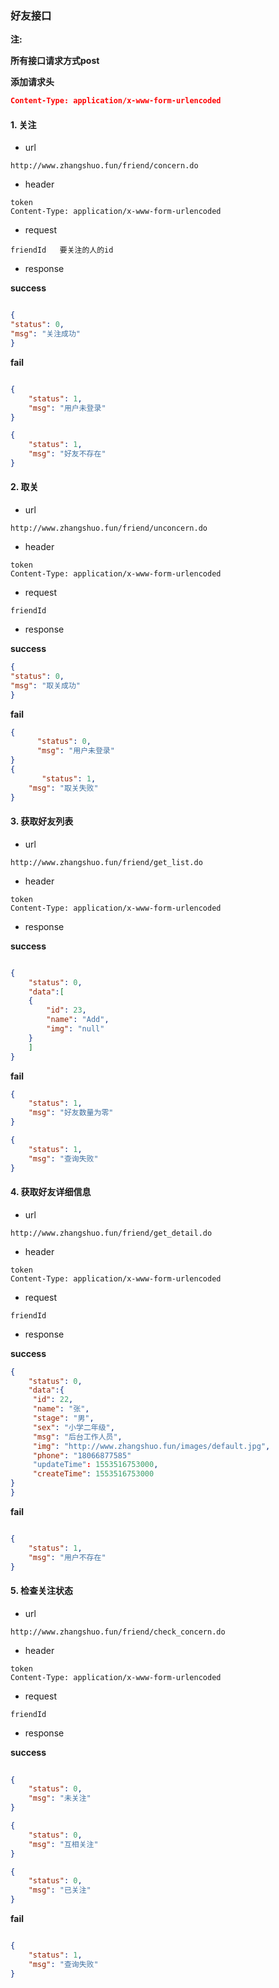 ### 好友接口

**注:** 

 **所有接口请求方式post**

**添加请求头**

```json
Content-Type: application/x-www-form-urlencoded
```
#### 1. 关注

- url 

```
http://www.zhangshuo.fun/friend/concern.do
```

- header 

```
token
Content-Type: application/x-www-form-urlencoded
```
- request

```
friendId   要关注的人的id
```

- response

**success**

```json

{
"status": 0,
"msg": "关注成功"
}
```
**fail**

```json

{
	"status": 1,
	"msg": "用户未登录"
}

{
	"status": 1,
	"msg": "好友不存在"
}

```
#### 2. 取关

- url 

```
http://www.zhangshuo.fun/friend/unconcern.do
```

- header 

```
token
Content-Type: application/x-www-form-urlencoded
```
- request

```
friendId
```

- response

**success**

```json
{
"status": 0,
"msg": "取关成功"
}
```

**fail**

```json
{
      "status": 0,
      "msg": "用户未登录"
}
{
       "status": 1,
	"msg": "取关失败"
}

```
#### 3. 获取好友列表

- url 

```
http://www.zhangshuo.fun/friend/get_list.do
```

- header 

```
token
Content-Type: application/x-www-form-urlencoded
```
- response

**success**

```json

{
	"status": 0,
	"data":[
	{
		"id": 23,
		"name": "Add",
		"img": "null"
	}
	]
}
```

**fail**

```json
{
	"status": 1,
	"msg": "好友数量为零"
}

{
	"status": 1,
	"msg": "查询失败"
}
```
#### 4. 获取好友详细信息

- url 

```
http://www.zhangshuo.fun/friend/get_detail.do
```

- header 

```
token
Content-Type: application/x-www-form-urlencoded
```
- request

```
friendId
```

- response

**success**

```json
{
	"status": 0,
	"data":{
	 "id": 22,
     "name": "张",
     "stage": "男",
     "sex": "小学二年级",
     "msg": "后台工作人员",
     "img": "http://www.zhangshuo.fun/images/default.jpg",
     "phone": "18066877585"
	 "updateTime": 1553516753000,
	 "createTime": 1553516753000
}
}
```

**fail**

```json

{
	"status": 1,
	"msg": "用户不存在"
}

```
#### 5. 检查关注状态

- url 

```
http://www.zhangshuo.fun/friend/check_concern.do
```

- header 

```
token
Content-Type: application/x-www-form-urlencoded
```
- request

```
friendId
```

- response

**success**

```json
	
{
	"status": 0,
	"msg": "未关注"
}

{
	"status": 0,
	"msg": "互相关注"
}

{
	"status": 0,
	"msg": "已关注"
}
```

**fail**

```json

{
	"status": 1,
    "msg": "查询失败"
}

```
